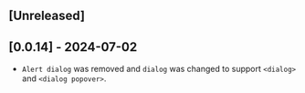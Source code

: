 ## [Unreleased]

## [0.0.14] - 2024-07-02
  - `Alert dialog` was removed and `dialog` was changed to support `<dialog>` and `<dialog popover>`.

